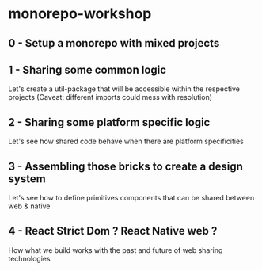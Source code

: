 # monorepo-workshop

## 0 - Setup a monorepo with mixed projects

## 1 - Sharing some common logic

Let's create a util-package that will be accessible within the respective projects
(Caveat: different imports could mess with resolution)

## 2 - Sharing some platform specific logic

Let's see how shared code behave when there are platform specificities

## 3 - Assembling those bricks to create a design system

Let's see how to define primitives components that can be shared between web & native

## 4 - React Strict Dom ? React Native web ?

How what we build works with the past and future of web sharing technologies